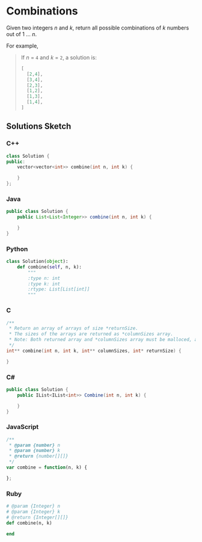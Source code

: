 # Combinations

Given two integers *n* and *k*, return all possible combinations of *k* numbers out of 1 ... *n*.

For example,

> If *n* = `4` and *k* = `2`, a solution is:
> 
> ```C
> [
>   [2,4],
>   [3,4],
>   [2,3],
>   [1,2],
>   [1,3],
>   [1,4],
> ]
> ```

## Solutions Sketch

### C++
```C++
class Solution {
public:
    vector<vector<int>> combine(int n, int k) {

    }
};
```

### Java
```Java
public class Solution {
    public List<List<Integer>> combine(int n, int k) {

    }
}
```

### Python
```Python
class Solution(object):
    def combine(self, n, k):
        """
        :type n: int
        :type k: int
        :rtype: List[List[int]]
        """
```

### C
```C
/**
 * Return an array of arrays of size *returnSize.
 * The sizes of the arrays are returned as *columnSizes array.
 * Note: Both returned array and *columnSizes array must be malloced, assume caller calls free().
 */
int** combine(int n, int k, int** columnSizes, int* returnSize) {

}
```

### C# 
```C#
public class Solution {
    public IList<IList<int>> Combine(int n, int k) {

    }
}
```

### JavaScript
```JavaScript
/**
 * @param {number} n
 * @param {number} k
 * @return {number[][]}
 */
var combine = function(n, k) {

};
```

### Ruby
```Ruby
# @param {Integer} n
# @param {Integer} k
# @return {Integer[][]}
def combine(n, k)

end
```
